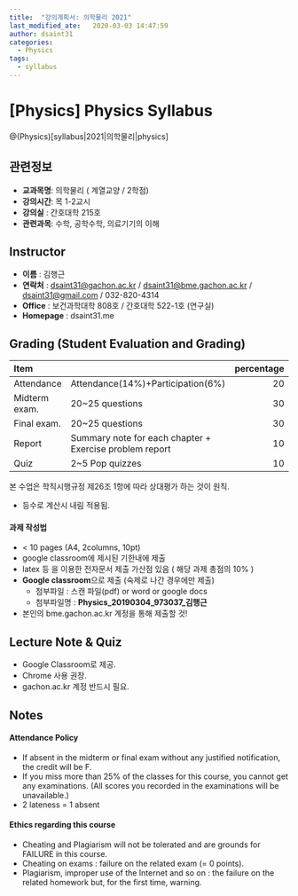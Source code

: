 ```yaml
---
title:  "강의계획서: 의학물리 2021"
last_modified_ate:   2020-03-03 14:47:59
author: dsaint31
categories: 
  - Physics
tags: 
  - syllabus
---
```


# [Physics] Physics Syllabus
@(Physics)[syllabus|2021|의학물리|physics]

## 관련정보

* **교과목명**:  의학물리 ( 계열교양 / 2학점)
* **강의시간**: 목 1-2교시
* **강의실** : 간호대학 215호
* **관련과목**: 수학, 공학수학, 의료기기의 이해

## Instructor

* **이름** : 김행근
* **연락처** : dsaint31@gachon.ac.kr / dsaint31@bme.gachon.ac.kr / dsaint31@gmail.com / 032-820-4314
* **Office** : 보건과학대학 808호 / 간호대학 522-1호 (연구실)
* **Homepage** : dsaint31.me

## Grading (Student Evaluation and Grading)

| Item |             |  percentage |
|:---|:---|---:|
| Attendance | Attendance(14%)+Participation(6%) | 20 |
| Midterm exam. | 20~25 questions | 30 |
| Final exam. | 20~25 questions | 30 |
| Report | Summary note for each chapter + Exercise problem report | 10 |
| Quiz | 2~5 Pop quizzes | 10 |

본 수업은 학칙시행규정 제26조 1항에 따라 상대평가 하는 것이 원칙.

* 등수로 계산시 내림 적용됨.

#### 과제 작성법

* < 10 pages (A4, 2columns, 10pt)
* google classroom에 제시된 기한내에 제출
*  latex 등 을 이용한 전자문서 제출 가산점 있음 ( 해당 과제 총점의 10% ) 
*  **Google classroom**으로 제출 (숙제로 나간 경우에만 제출)
   * 첨부파일 : 스캔 파일(pdf) or word or google docs
   * 첨부파일명 : **Physics_20190304_973037_김행근**
* 본인의 bme.gachon.ac.kr 계정을 통해 제출할 것! 

## Lecture Note & Quiz

* Google Classroom로 제공.
* Chrome 사용 권장.
* gachon.ac.kr 계정 반드시 필요.

## Notes

#### Attendance Policy 

* If absent in the midterm or final exam without any justified notification, the credit will be F. 
*  If you miss more than 25% of the classes for this course, you cannot get any examinations. (All scores you recorded in the examinations will be unavailable.) 
*  2 lateness = 1 absent

#### Ethics regarding this course

 * Cheating and Plagiarism will not be tolerated and are grounds for FAILURE in this course. 
 * Cheating on exams : failure on the related exam (= 0 points). 
 * Plagiarism, improper use of the Internet and so on : the failure on the related homework but, for the first time, warning. 
